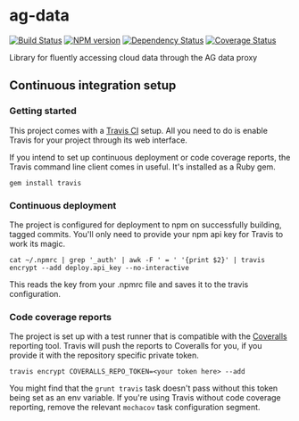 ag-data
========

[![Build Status](http://img.shields.io/travis/AppGyver/ag-data/master.svg)](https://travis-ci.org/AppGyver/ag-data)
[![NPM version](http://img.shields.io/npm/v/ag-data.svg)](https://www.npmjs.org/package/ag-data)
[![Dependency Status](http://img.shields.io/david/AppGyver/ag-data.svg)](https://david-dm.org/AppGyver/ag-data)
[![Coverage Status](https://img.shields.io/coveralls/AppGyver/ag-data.svg)](https://coveralls.io/r/AppGyver/ag-data)

Library for fluently accessing cloud data through the AG data proxy

## Continuous integration setup

### Getting started

This project comes with a [Travis CI](https://travis-ci.org/) setup. All you need to do is enable Travis for your project through its web interface.

If you intend to set up continuous deployment or code coverage reports, the Travis command line client comes in useful. It's installed as a Ruby gem.

    gem install travis

### Continuous deployment

The project is configured for deployment to npm on successfully building, tagged commits. You'll only need to provide your npm api key for Travis to work its magic.

    cat ~/.npmrc | grep '_auth' | awk -F ' = ' '{print $2}' | travis encrypt --add deploy.api_key --no-interactive

This reads the key from your .npmrc file and saves it to the travis configuration.

### Code coverage reports

The project is set up with a test runner that is compatible with the [Coveralls](http://coveralls.io/) reporting tool. Travis will push the reports to Coveralls for you, if you provide it with the repository specific private token.

    travis encrypt COVERALLS_REPO_TOKEN=<your token here> --add

You might find that the `grunt travis` task doesn't pass without this token being set as an env variable. If you're using Travis without code coverage reporting, remove the relevant `mochacov` task configuration segment.
